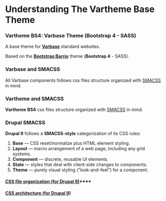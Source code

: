 # Understanding The Vartheme Base Theme

### Vartheme BS4: Varbase Theme \(Bootstrap 4 - SASS\)

A base theme for [**Varbase**](https://www.drupal.org/project/varbase) standard websites.

Based on the [**Bootstrap Barrio**](https://www.drupal.org/project/bootstrap_barrio) theme \(**Bootstrap 4** - SASS\).

### Varbase and SMACSS

All Varbase components follows css files structure organized with [SMACSS](http://smacss.com/book/) in mind.

### Vartheme and SMACSS

**Vartheme BS4** css files structure organized with [SMACSS](http://smacss.com/book/) in mind.

### Drupal SMACSS

**Drupal 9** follows a **SMACSS-style** categorization of its CSS rules:

1. **Base** — CSS reset/normalize plus HTML element styling.
2. **Layout** — macro arrangement of a web page, including any grid systems.
3. **Component** — discrete, reusable UI elements.
4. **State** — styles that deal with client-side changes to components.
5. **Theme** — purely visual styling \(“look-and-feel”\) for a component.



#### [**CSS file organization \(for Drupal 9\)**](https://www.drupal.org/docs/develop/standards/css/css-file-organization-for-drupal-9)\*\*\*\*

#### [CSS architecture \(for Drupal 9\)](https://www.drupal.org/docs/develop/standards/css/css-architecture-for-drupal-9)

#### 

